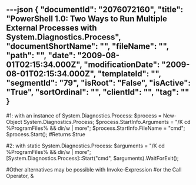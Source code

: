 ---json
{
  "documentId": "2076072160",
  "title": "PowerShell 1.0: Two Ways to Run Multiple External Processes with System.Diagnostics.Process",
  "documentShortName": "",
  "fileName": "",
  "path": "",
  "date": "2009-08-01T02:15:34.000Z",
  "modificationDate": "2009-08-01T02:15:34.000Z",
  "templateId": "",
  "segmentId": "79",
  "isRoot": "False",
  "isActive": "True",
  "sortOrdinal": "",
  "clientId": "",
  "tag": ""
}
---

#1: with an instance of System.Diagnostics.Process:
$process = New-Object System.Diagnostics.Process;
$process.StartInfo.Arguments = &quot;/K cd %ProgramFiles% && dir/w | more&quot;;
$process.StartInfo.FileName = &quot;cmd&quot;;
$process.Start(); #Returns $true

#2: with static System.Diagnostics.Process:
$arguments = &quot;/K cd %ProgramFiles% && dir/w | more&quot;;
[System.Diagnostics.Process]::Start(&quot;cmd&quot;, $arguments).WaitForExit();

#Other alternatives may be possible with Invoke-Expression
#or the Call Operator, &
